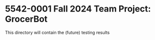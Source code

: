 # 5542-0001 Fall 2024 Team Project: GrocerBot

This directory will contain the (future) testing results

